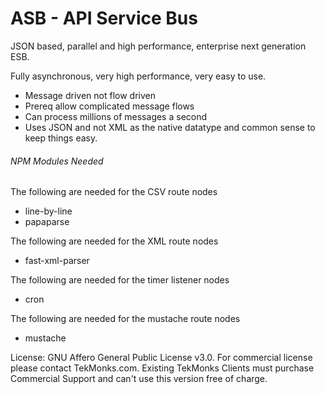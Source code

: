 # ASB - API Service Bus
JSON based, parallel and high performance, enterprise next generation ESB.

Fully asynchronous, very high performance, very easy to use.

* Message driven not flow driven
* Prereq allow complicated message flows
* Can process millions of messages a second
* Uses JSON and not XML as the native datatype and common sense to keep things easy.

###### NPM Modules Needed
The following are needed for the CSV route nodes
- line-by-line
- papaparse

The following are needed for the XML route nodes
- fast-xml-parser

The following are needed for the timer listener nodes
- cron

The following are needed for the mustache route nodes
- mustache

License: GNU Affero General Public License v3.0. For commercial license please contact TekMonks.com. Existing TekMonks Clients must purchase Commercial Support and can't use this version free of charge.
